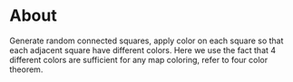 # About
Generate random connected squares, apply color on each square so that each adjacent square have different colors. Here we use the fact that 4 different colors are sufficient for any map coloring, refer to four color theorem.